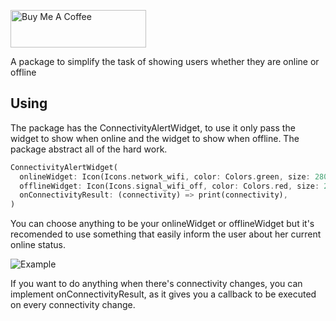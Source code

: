 <a href="https://www.buymeacoffee.com/rodrigobastosv" target="_blank"><img src="https://cdn.buymeacoffee.com/buttons/v2/default-yellow.png" alt="Buy Me A Coffee" style="height: 60px !important;width: 217px !important;" ></a>

A package to simplify the task of showing users whether they are online or offline  
 
## Using
  
The package has the ConnectivityAlertWidget, to use it only pass the widget to show when online and the widget to show when offline.
The package abstract all of the hard work.

```dart
ConnectivityAlertWidget(
  onlineWidget: Icon(Icons.network_wifi, color: Colors.green, size: 280),
  offlineWidget: Icon(Icons.signal_wifi_off, color: Colors.red, size: 280),
  onConnectivityResult: (connectivity) => print(connectivity),
)
```

You can choose anything to be your onlineWidget or offlineWidget but it's recomended to use something that easily inform the user
about her current online status.

![Example](https://media.giphy.com/media/ZF35k5v5o8NDJKDRzy/giphy.gif)

If you want to do anything when there's connectivity changes, you can implement onConnectivityResult, as it gives you a callback to be executed on every connectivity change.
